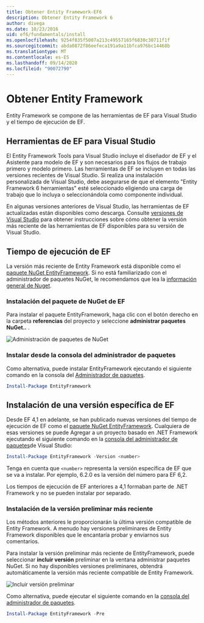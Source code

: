 ```yaml
---
title: Obtener Entity Framework-EF6
description: Obtener Entity Framework 6
author: divega
ms.date: 10/23/2016
uid: ef6/fundamentals/install
ms.openlocfilehash: 9254f835f5007a213c49557165f6830c30711f1f
ms.sourcegitcommit: abda0872f86eefeca191a9a11bfca976bc14468b
ms.translationtype: MT
ms.contentlocale: es-ES
ms.lasthandoff: 09/14/2020
ms.locfileid: "90072790"
---
```

# <a name="get-entity-framework"></a>Obtener Entity Framework
Entity Framework se compone de las herramientas de EF para Visual Studio y el tiempo de ejecución de EF.

## <a name="ef-tools-for-visual-studio"></a>Herramientas de EF para Visual Studio

El Entity Framework Tools para Visual Studio incluye el diseñador de EF y el Asistente para modelo de EF y son necesarios para los flujos de trabajo primero y modelo primero. Las herramientas de EF se incluyen en todas las versiones recientes de Visual Studio. Si realiza una instalación personalizada de Visual Studio, debe asegurarse de que el elemento "Entity Framework 6 herramientas" esté seleccionado eligiendo una carga de trabajo que lo incluya o seleccionándola como componente individual.

En algunas versiones anteriores de Visual Studio, las herramientas de EF actualizadas están disponibles como descarga. Consulte [versiones de Visual Studio](xref:ef6/what-is-new/visual-studio) para obtener instrucciones sobre cómo obtener la versión más reciente de las herramientas de EF disponibles para su versión de Visual Studio.

## <a name="ef-runtime"></a>Tiempo de ejecución de EF

La versión más reciente de Entity Framework está disponible como el [paquete NuGet EntityFramework](https://nuget.org/packages/EntityFramework/). Si no está familiarizado con el administrador de paquetes NuGet, le recomendamos que lea la [información general de Nuget](/nuget/consume-packages/overview-and-workflow).

### <a name="installing-the-ef-nuget-package"></a>Instalación del paquete de NuGet de EF

Para instalar el paquete EntityFramework, haga clic con el botón derecho en la carpeta **referencias** del proyecto y seleccione **administrar paquetes NuGet..** .

![Administración de paquetes de NuGet](~/ef6/media/managenugetpackages.png)

### <a name="installing-from-package-manager-console"></a>Instalar desde la consola del administrador de paquetes

Como alternativa, puede instalar EntityFramework ejecutando el siguiente comando en la consola del [Administrador de paquetes](https://docs.nuget.org/docs/start-here/using-the-package-manager-console).

``` powershell
Install-Package EntityFramework
```

## <a name="installing-a-specific-version-of-ef"></a>Instalación de una versión específica de EF

Desde EF 4,1 en adelante, se han publicado nuevas versiones del tiempo de ejecución de EF como el [paquete NuGet EntityFramework](https://www.nuget.org/packages/EntityFramework/). Cualquiera de esas versiones se puede Agregar a un proyecto basado en .NET Framework ejecutando el siguiente comando en la [consola del administrador de paquetes](https://docs.nuget.org/docs/start-here/using-the-package-manager-console)de Visual Studio:

``` powershell
Install-Package EntityFramework -Version <number>
```

Tenga en cuenta que `<number>` representa la versión específica de EF que se va a instalar. Por ejemplo, 6.2.0 es la versión del número para EF 6,2.   

Los tiempos de ejecución de EF anteriores a 4,1 formaban parte de .NET Framework y no se pueden instalar por separado.

### <a name="installing-the-latest-preview"></a>Instalación de la versión preliminar más reciente

Los métodos anteriores le proporcionarán la última versión compatible de Entity Framework. A menudo hay versiones preliminares de Entity Framework disponibles que le encantaría probar y enviarnos sus comentarios.

Para instalar la versión preliminar más reciente de EntityFramework, puede seleccionar **incluir versión** preliminar en la ventana administrar paquetes NuGet. Si no hay disponibles versiones preliminares, obtendrá automáticamente la versión más reciente compatible de Entity Framework.

![Incluir versión preliminar](~/ef6/media/includeprerelease.png)

Como alternativa, puede ejecutar el siguiente comando en la [consola del administrador de paquetes](https://docs.nuget.org/docs/start-here/using-the-package-manager-console).

``` powershell
Install-Package EntityFramework -Pre
```

